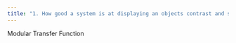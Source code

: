 ```yaml
---
title: "1. How good a system is at displaying an objects contrast and size in the image. How good the system is at this is usually decreased as the frequency gets higher (smaller objects are harder to image than large ones)"
---
```

Modular Transfer Function

